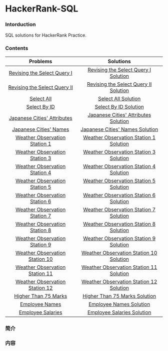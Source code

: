 # HackerRank-SQL

### Intorduction

SQL solutions for HackerRank Practice.

### Contents

| Problems | Solutions |
|:--------:|:---------:|
|[Revising the Select Query I](https://www.hackerrank.com/challenges/revising-the-select-query/problem)|[Revising the Select Query I Solution](revising_select_query_1/)|
|[Revising the Select Query II](https://www.hackerrank.com/challenges/revising-the-select-query-2/problem)|[Revising the Select Query II Solution](revising_select_query_2/)|
|[Select All](https://www.hackerrank.com/challenges/select-all-sql/problem)|[Select All Solution](select_all/)|
|[Select By ID](https://www.hackerrank.com/challenges/select-by-id/problem)|[Select By ID Solution](select_by_id/)|
|[Japanese Cities' Attributes](https://www.hackerrank.com/challenges/japanese-cities-attributes/problem)|[Japanese Cities' Attributes Solution](japanese_cities_attributes/)|
|[Japanese Cities' Names](https://www.hackerrank.com/challenges/japanese-cities-name/problem)|[Japanese Cities' Names Solution](japanese_cities_names/)|
|[Weather Observation Station 1](https://www.hackerrank.com/challenges/weather-observation-station-1/problem)|[Weather Observation Station 1 Solution](weather_observation_station_1/)|
|[Weather Observation Station 3](https://www.hackerrank.com/challenges/weather-observation-station-3/problem)|[Weather Observation Station 3 Solution](weather_observation_station_3/)|
|[Weather Observation Station 4](https://www.hackerrank.com/challenges/weather-observation-station-4/problem)|[Weather Observation Station 4 Solution](weather_observation_station_4/)|
|[Weather Observation Station 5](https://www.hackerrank.com/challenges/weather-observation-station-5/problem)|[Weather Observation Station 5 Solution](weather_observation_station_5/)|
|[Weather Observation Station 6](https://www.hackerrank.com/challenges/weather-observation-station-6/problem)|[Weather Observation Station 6 Solution](weather_observation_station_6/)|
|[Weather Observation Station 7](https://www.hackerrank.com/challenges/weather-observation-station-7/problem)|[Weather Observation Station 7 Solution](weather_observation_station_7/)|
|[Weather Observation Station 8](https://www.hackerrank.com/challenges/weather-observation-station-8/problem)|[Weather Observation Station 8 Solution](weather_observation_station_8/)|
|[Weather Observation Station 9](https://www.hackerrank.com/challenges/weather-observation-station-9/problem)|[Weather Observation Station 9 Solution](weather_observation_station_9/)|
|[Weather Observation Station 10](https://www.hackerrank.com/challenges/weather-observation-station-10/problem)|[Weather Observation Station 10 Solution](weather_observation_station_10/)|
|[Weather Observation Station 11](https://www.hackerrank.com/challenges/weather-observation-station-11/problem)|[Weather Observation Station 11 Solution](weather_observation_station_11/)|
|[Weather Observation Station 12](https://www.hackerrank.com/challenges/weather-observation-station-12/problem)|[Weather Observation Station 12 Solution](weather_observation_station_12/)|
|[Higher Than 75 Marks](https://www.hackerrank.com/challenges/more-than-75-marks/problem)|[Higher Than 75 Marks Solution](higher_than_75_marks/)|
|[Employee Names](https://www.hackerrank.com/challenges/name-of-employees/problem)|[Employee Names Solution](employee_names/)|
|[Employee Salaries](https://www.hackerrank.com/challenges/salary-of-employees/problem)|[Employee Salaries Solution](employee_salaries/)|




### 简介

### 内容